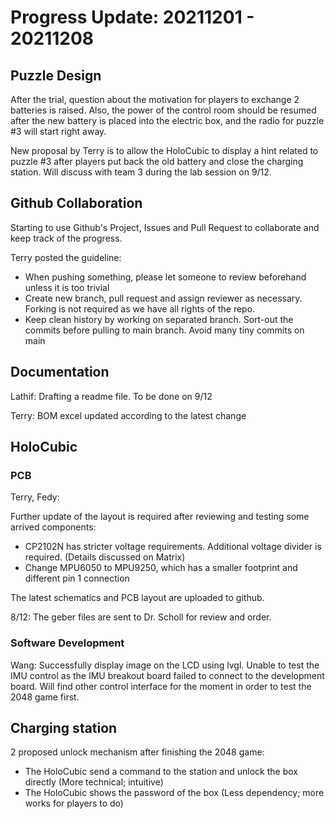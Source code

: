# Progress Update: 20211201 - 20211208

## Puzzle Design

After the trial, question about the motivation for players to exchange 2 batteries is raised. Also, the power of the control room should be resumed after the new battery is placed into the electric box, and the radio for puzzle #3 will start right away.

New proposal by Terry is to allow the HoloCubic to display a hint related to puzzle #3 after players put back the old battery and close the charging station. Will discuss with team 3 during the lab session on 9/12.

## Github Collaboration

Starting to use Github's Project, Issues and Pull Request to collaborate and keep track of the progress.

Terry posted the guideline:

- When pushing something, please let someone to review beforehand unless it is too trivial
- Create new branch, pull request and assign reviewer as necessary. Forking is not required as we have all rights of the repo.
- Keep clean history by working on separated branch. Sort-out the commits before pulling to main branch. Avoid many tiny commits on main

## Documentation

Lathif: Drafting a readme file. To be done on 9/12

Terry: BOM excel updated according to the latest change

## HoloCubic

### PCB

Terry, Fedy:

Further update of the layout is required after reviewing and testing some arrived components:

- CP2102N has stricter voltage requirements. Additional voltage divider is required. (Details discussed on Matrix)
- Change MPU6050 to MPU9250, which has a smaller footprint and different pin 1 connection

The latest schematics and PCB layout are uploaded to github.

8/12: The geber files are sent to Dr. Scholl for review and order.

### Software Development

Wang: Successfully display image on the LCD using lvgl. Unable to test the IMU control as the IMU breakout board failed to connect to the development board. Will find other control interface for the moment in order to test the 2048 game first.

## Charging station

2 proposed unlock mechanism after finishing the 2048 game:

- The HoloCubic send a command to the station and unlock the box directly (More technical; intuitive)
- The HoloCubic shows the password of the box (Less dependency; more works for players to do)